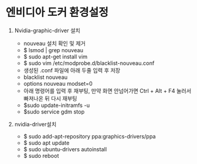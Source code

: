 # 엔비디아 도커 환경설정 

1. Nvidia-graphic-driver 설치
   
   - nouveau 설치 확인 및 제거
   - $ lsmod | grep nouveau
   - $ sudo apt-get install vim
   - $ sudo vim /etc/modprobe.d/blacklist-nouveau.conf
   - 생성된 .conf 파일에 아래 두줄 입력 후 저장
   - blacklist nouveau
   - options nouveau modset=0
   - 아래 명령어를 입력 후 재부팅, 만약 화면 안넘어가면 Ctrl + Alt + F4 눌러서 빠져나온 뒤 다시 재부팅
   - $sudo update-initramfs -u
   - $sudo service gdm stop

1. nvidia-driver설치
   - $ sudo add-apt-repository ppa:graphics-drivers/ppa
   - $ sudo apt update
   - $ sudo ubuntu-drivers autoinstall
   - $ sudo reboot


